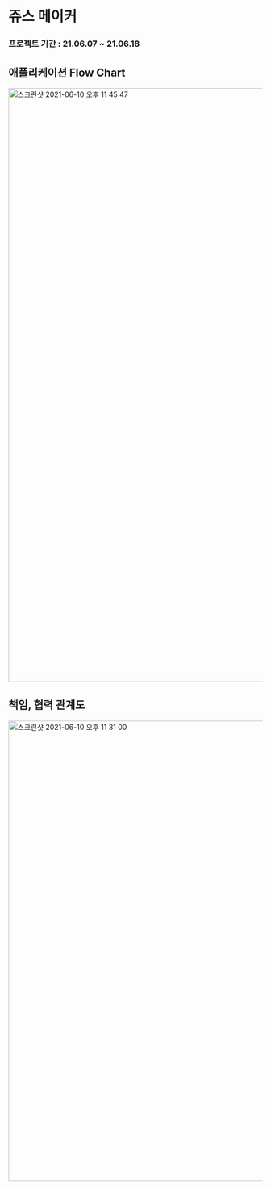 # 쥬스 메이커

### 프로젝트 기간 : 21.06.07 ~ 21.06.18

## 애플리케이션 Flow Chart

<img width="1178" alt="스크린샷 2021-06-10 오후 11 45 47" src="https://user-images.githubusercontent.com/70311145/121546087-ffe9d200-ca45-11eb-9aa3-119a9ab3ab6d.png">

## 책임, 협력 관계도

<img width="913" alt="스크린샷 2021-06-10 오후 11 31 00" src="https://user-images.githubusercontent.com/70311145/121545586-9ec1fe80-ca45-11eb-8019-fdce62940f30.png">
